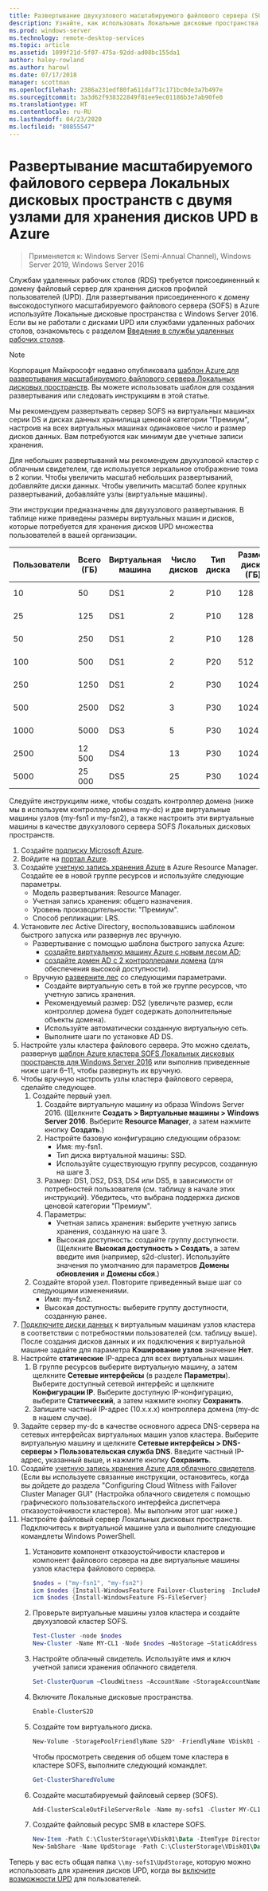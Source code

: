 ```yaml
---
title: Развертывание двухузлового масштабируемого файлового сервера (SOFS) Локальных дисковых пространств для хранения дисков UPD
description: Узнайте, как использовать Локальные дисковые пространства с RDS.
ms.prod: windows-server
ms.technology: remote-desktop-services
ms.topic: article
ms.assetid: 1099f21d-5f07-475a-92dd-ad08bc155da1
author: haley-rowland
ms.author: harowl
ms.date: 07/17/2018
manager: scottman
ms.openlocfilehash: 2386a231edf80fa611daf71c171bc0de3a7b497e
ms.sourcegitcommit: 3a3d62f938322849f81ee9ec01186b3e7ab90fe0
ms.translationtype: HT
ms.contentlocale: ru-RU
ms.lasthandoff: 04/23/2020
ms.locfileid: "80855547"
---
```

# <a name="deploy-a-two-node-storage-spaces-direct-scale-out-file-server-for-upd-storage-in-azure"></a>Развертывание масштабируемого файлового сервера Локальных дисковых пространств с двумя узлами для хранения дисков UPD в Azure

>Применяется к: Windows Server (Semi-Annual Channel), Windows Server 2019, Windows Server 2016

Службам удаленных рабочих столов (RDS) требуется присоединенный к домену файловый сервер для хранения дисков профилей пользователей (UPD). Для развертывания присоединенного к домену высокодоступного масштабируемого файлового сервера (SOFS) в Azure используйте Локальные дисковые пространства с Windows Server 2016. Если вы не работали с дисками UPD или службами удаленных рабочих столов, ознакомьтесь с разделом [Введение в службы удаленных рабочих столов](welcome-to-rds.md).

> [!NOTE] 
> Корпорация Майкрософт недавно опубликовала [шаблон Azure для развертывания масштабируемого файлового сервера Локальных дисковых пространств](https://azure.microsoft.com/documentation/templates/301-storage-spaces-direct/). Вы можете использовать шаблон для создания развертывания или следовать инструкциям в этой статье. 

Мы рекомендуем развертывать сервер SOFS на виртуальных машинах серии DS и дисках данных хранилища ценовой категории "Премиум", настроив на всех виртуальных машинах одинаковое число и размер дисков данных. Вам потребуются как минимум две учетные записи хранения. 

Для небольших развертываний мы рекомендуем двухузловой кластер с облачным свидетелем, где используется зеркальное отображение тома в 2 копии. Чтобы увеличить масштаб небольших развертываний, добавляйте диски данных. Чтобы увеличить масштаб более крупных развертываний, добавляйте узлы (виртуальные машины). 

Эти инструкции предназначены для двухузлового развертывания. В таблице ниже приведены размеры виртуальных машин и дисков, которые потребуется для хранения дисков UPD множества пользователей в вашей организации. 

| Пользователи | Всего (ГБ) | Виртуальная машина | Число дисков | Тип диска | Размер диска (ГБ) | Конфигурация   |
|-------|------------|----|---------|-----------|----------------|-----------------|
| 10    | 50         | DS1 | 2       | P10       | 128            | 2 x (DS1 + 2 P10)  |
| 25    | 125        | DS1 | 2       | P10       | 128            | 2 x (DS1 + 2 P10)  |
| 50    | 250        | DS1 | 2       | P10       | 128            | 2 x (DS1 + 2 P10)  |
| 100   | 500        | DS1 | 2       | P20       | 512            | 2 x (DS1 + 2 P20)  |
| 250   | 1250       | DS1 | 2       | P30       | 1024           | 2 x (DS1 + 2 P30)  |
| 500   | 2500       | DS2 | 3       | P30       | 1024           | 2 x (DS2 + 3 P30)  |
| 1000  | 5000       | DS3 | 5       | P30       | 1024           | 2 x (DS3 + 5 P30)  |
| 2500  | 12 500      | DS4 | 13      | P30       | 1024           | 2 x (DS4 + 13 P30) |
| 5000  | 25 000      | DS5 | 25      | P30       | 1024           | 2 x (DS5 + 25 P30) | 

Следуйте инструкциям ниже, чтобы создать контроллер домена (ниже мы в используем контроллер домена my-dc) и две виртуальные машины узлов (my-fsn1 и my-fsn2), а также настроить эти виртуальные машины в качестве двухузлового сервера SOFS Локальных дисковых пространств.

1. Создайте [подписку Microsoft Azure](https://azure.microsoft.com).
2. Войдите на [портал Azure](https://ms.portal.azure.com).
3. Создайте [учетную запись хранения Azure](https://azure.microsoft.com/documentation/articles/storage-create-storage-account/#create-a-storage-account) в Azure Resource Manager. Создайте ее в новой группе ресурсов и используйте следующие параметры.
   - Модель развертывания: Resource Manager.
   - Учетная запись хранения: общего назначения.
   - Уровень производительности: "Премиум".
   - Способ репликации: LRS.
4. Установите лес Active Directory, воспользовавшись шаблоном быстрого запуска или развернув лес вручную. 
   - Развертывание с помощью шаблона быстрого запуска Azure:
      - [создайте виртуальную машину Azure с новым лесом AD](https://azure.microsoft.com/documentation/templates/active-directory-new-domain/);
      - [создайте домен AD с 2 контроллерами домена](https://azure.microsoft.com/documentation/templates/active-directory-new-domain-ha-2-dc/) (для обеспечения высокой доступности).
   - Вручную [разверните лес](https://azure.microsoft.com/documentation/articles/active-directory-new-forest-virtual-machine/) со следующими параметрами.
      - Создайте виртуальную сеть в той же группе ресурсов, что учетную запись хранения.
      - Рекомендуемый размер: DS2 (увеличьте размер, если контроллер домена будет содержать дополнительные объекты домена).
      - Используйте автоматически созданную виртуальную сеть.
      - Выполните шаги по установке AD DS.
5. Настройте узлы кластера файлового сервера. Это можно сделать, развернув [шаблон Azure кластера SOFS Локальных дисковых пространств для Windows Server 2016](https://azure.microsoft.com/resources/templates/301-storage-spaces-direct/) или выполнив приведенные ниже шаги 6–11, чтобы развернуть их вручную.
6. Чтобы вручную настроить узлы кластера файлового сервера, сделайте следующее.
   1. Создайте первый узел. 
      1. Создайте виртуальную машину из образа Windows Server 2016. (Щелкните **Создать > Виртуальные машины > Windows Server 2016**. Выберите **Resource Manager**, а затем нажмите кнопку **Создать**.)
      2. Настройте базовую конфигурацию следующим образом:
         - Имя: my-fsn1.
         - Тип диска виртуальной машины: SSD.
         - Используйте существующую группу ресурсов, созданную на шаге 3. 
      3. Размер: DS1, DS2, DS3, DS4 или DS5, в зависимости от потребностей пользователя (см. таблицу в начале этих инструкций). Убедитесь, что выбрана поддержка дисков ценовой категории "Премиум".
      4. Параметры: 
         - Учетная запись хранения: выберите учетную запись хранения, созданную на шаге 3.
         - Высокая доступность: создайте группу доступности. (Щелкните **Высокая доступность > Создать**, а затем введите имя (например, s2d-cluster). Используйте значения по умолчанию для параметров **Домены обновления** и **Домены сбоя**.)
   2. Создайте второй узел. Повторите приведенный выше шаг со следующими изменениями.
      - Имя: my-fsn2.
      - Высокая доступность: выберите группу доступности, созданную ранее.  
7. [Подключите диски данных](https://azure.microsoft.com/documentation/articles/virtual-machines-windows-attach-disk-portal/) к виртуальным машинам узлов кластера в соответствии с потребностями пользователей (см. таблицу выше). После создания дисков данных и их подключения к виртуальной машине задайте для параметра **Кэширование узлов** значение **Нет**.
8. Настройте **статические** IP-адреса для всех виртуальных машин. 
   1. В группе ресурсов выберите виртуальную машину, а затем щелкните **Сетевые интерфейсы** (в разделе **Параметры**). Выберите доступный сетевой интерфейс и щелкните **Конфигурации IP**. Выберите доступную IP-конфигурацию, выберите **Статический**, а затем нажмите кнопку **Сохранить**.
   2. Запишите частный IP-адрес (10.x.x.x) контроллера домена (my-dc в нашем случае).
9. Задайте сервер my-dc в качестве основного адреса DNS-сервера на сетевых интерфейсах виртуальных машин узлов кластера. Выберите виртуальную машину и щелкните **Сетевые интерфейсы > DNS-серверы > Пользовательская служба DNS**. Введите частный IP-адрес, указанный выше, и нажмите кнопку **Сохранить**.
10. Создайте [учетную запись хранения Azure для облачного свидетеля](https://docs.microsoft.com/windows-server/failover-clustering/deploy-cloud-witness). (Если вы используете связанные инструкции, остановитесь, когда вы дойдете до раздела "Configuring Cloud Witness with Failover Cluster Manager GUI" (Настройка облачного свидетеля с помощью графического пользовательского интерфейса диспетчера отказоустойчивости кластеров). Мы выполним этот шаг ниже.)
11. Настройте файловый сервер Локальных дисковых пространств. Подключитесь к виртуальной машине узла и выполните следующие командлеты Windows PowerShell.
    1. Установите компонент отказоустойчивости кластеров и компонент файлового сервера на две виртуальные машины узлов кластера файлового сервера.

       ```powershell
       $nodes = ("my-fsn1", "my-fsn2")
       icm $nodes {Install-WindowsFeature Failover-Clustering -IncludeAllSubFeature -IncludeManagementTools} 
       icm $nodes {Install-WindowsFeature FS-FileServer} 
       ```
    2. Проверьте виртуальные машины узлов кластера и создайте двухузловой кластер SOFS.

       ```powershell
       Test-Cluster -node $nodes
       New-Cluster -Name MY-CL1 -Node $nodes –NoStorage –StaticAddress [new address within your addr space]
       ``` 
    3. Настройте облачный свидетель. Используйте имя и ключ учетной записи хранения облачного свидетеля.

       ```powershell
       Set-ClusterQuorum –CloudWitness –AccountName <StorageAccountName> -AccessKey <StorageAccountAccessKey> 
       ```
    4. Включите Локальные дисковые пространства.

       ```powershell
       Enable-ClusterS2D 
       ```
      
    5. Создайте том виртуального диска.

       ```powershell
       New-Volume -StoragePoolFriendlyName S2D* -FriendlyName VDisk01 -FileSystem CSVFS_REFS -Size 120GB 
       ```
       Чтобы просмотреть сведения об общем томе кластера в кластере SOFS, выполните следующий командлет.

       ```powershell
       Get-ClusterSharedVolume
       ```
   
    6. Создайте масштабируемый файловый сервер (SOFS).

       ```powershell
       Add-ClusterScaleOutFileServerRole -Name my-sofs1 -Cluster MY-CL1
       ```

    7. Создайте файловый ресурс SMB в кластере SOFS.

       ```powershell
       New-Item -Path C:\ClusterStorage\VDisk01\Data -ItemType Directory
       New-SmbShare -Name UpdStorage -Path C:\ClusterStorage\VDisk01\Data
       ```

Теперь у вас есть общая папка `\\my-sofs1\UpdStorage`, которую можно использовать для хранения дисков UPD, когда вы [включите возможности UPD](https://social.technet.microsoft.com/wiki/contents/articles/15304.installing-and-configuring-user-profile-disks-upd-in-windows-server-2012.aspx) для пользователей. 
